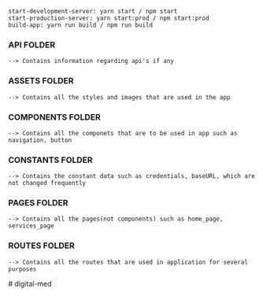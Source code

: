 <!-- Scripts -->

    start-development-server: yarn start / npm start
    start-production-server: yarn start:prod / npm start:prod
    build-app: yarn run build / npm run build

<!-- FOLDER STRUCTURE -->

### API FOLDER

    --> Contains information regarding api's if any

### ASSETS FOLDER

    --> Contains all the styles and images that are used in the app

### COMPONENTS FOLDER

    --> Contains all the componets that are to be used in app such as navigation, button

### CONSTANTS FOLDER

    --> Contains the constant data such as credentials, baseURL, which are not changed frequently

### PAGES FOLDER

    --> Contains all the pages(not components) such as home_page, services_page

### ROUTES FOLDER

    --> Contains all the routes that are used in application for several purposes

<!-- FOLDER STRUCTURE -->
#   d i g i t a l - m e d  
 